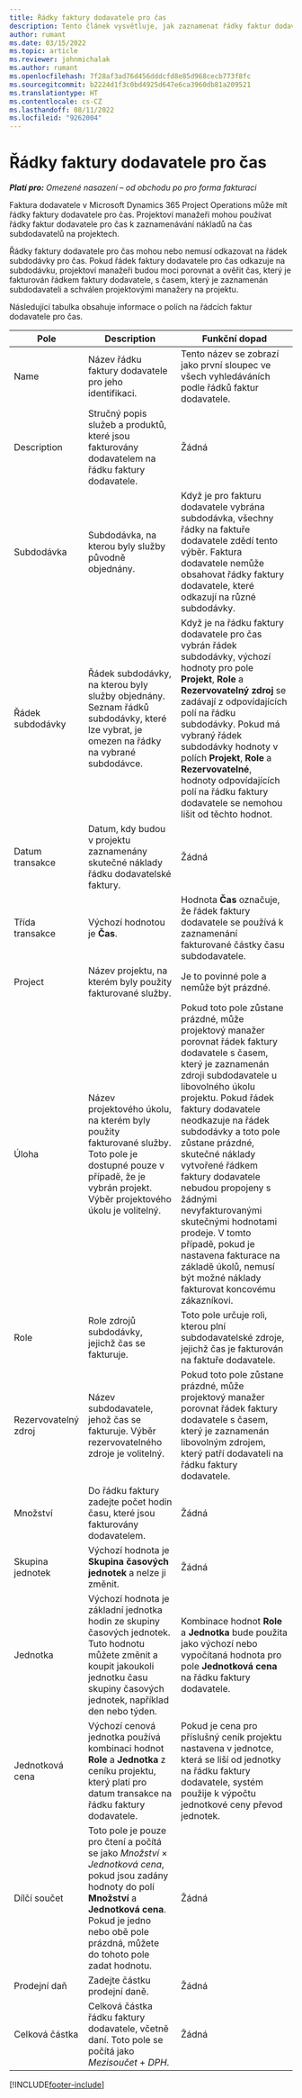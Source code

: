 ```yaml
---
title: Řádky faktury dodavatele pro čas
description: Tento článek vysvětluje, jak zaznamenat řádky faktur dodavatele pro časové náklady, které vložili subdodavatelé.
author: rumant
ms.date: 03/15/2022
ms.topic: article
ms.reviewer: johnmichalak
ms.author: rumant
ms.openlocfilehash: 7f28af3ad76d456dddcfd8e85d968cecb773f8fc
ms.sourcegitcommit: b2224d1f3c0bd4925d647e6ca3960db81a209521
ms.translationtype: HT
ms.contentlocale: cs-CZ
ms.lasthandoff: 08/11/2022
ms.locfileid: "9262004"
---
```

# <a name="vendor-invoice-lines-for-time"></a>Řádky faktury dodavatele pro čas

_**Platí pro:** Omezené nasazení – od obchodu po pro forma fakturaci_

Faktura dodavatele v Microsoft Dynamics 365 Project Operations může mít řádky faktury dodavatele pro čas. Projektoví manažeři mohou používat řádky faktur dodavatele pro čas k zaznamenávání nákladů na čas subdodavatelů na projektech.

Řádky faktury dodavatele pro čas mohou nebo nemusí odkazovat na řádek subdodávky pro čas. Pokud řádek faktury dodavatele pro čas odkazuje na subdodávku, projektoví manažeři budou moci porovnat a ověřit čas, který je fakturován řádkem faktury dodavatele, s časem, který je zaznamenán subdodavateli a schválen projektovými manažery na projektu.

Následující tabulka obsahuje informace o polích na řádcích faktur dodavatele pro čas.

| Pole | Description | Funkční dopad |
| --- | --- | --- |
| Name | Název řádku faktury dodavatele pro jeho identifikaci. | Tento název se zobrazí jako první sloupec ve všech vyhledáváních podle řádků faktur dodavatele. |
| Description | Stručný popis služeb a produktů, které jsou fakturovány dodavatelem na řádku faktury dodavatele. | Žádná |
| Subdodávka | Subdodávka, na kterou byly služby původně objednány. | Když je pro fakturu dodavatele vybrána subdodávka, všechny řádky na faktuře dodavatele zdědí tento výběr. Faktura dodavatele nemůže obsahovat řádky faktury dodavatele, které odkazují na různé subdodávky. |
| Řádek subdodávky | Řádek subdodávky, na kterou byly služby objednány. Seznam řádků subdodávky, které lze vybrat, je omezen na řádky na vybrané subdodávce. | Když je na řádku faktury dodavatele pro čas vybrán řádek subdodávky, výchozí hodnoty pro pole **Projekt**, **Role** a **Rezervovatelný zdroj** se zadávají z odpovídajících polí na řádku subdodávky. Pokud má vybraný řádek subdodávky hodnoty v polích **Projekt**, **Role** a **Rezervovatelné**, hodnoty odpovídajících polí na řádku faktury dodavatele se nemohou lišit od těchto hodnot. |
| Datum transakce | Datum, kdy budou v projektu zaznamenány skutečné náklady řádku dodavatelské faktury. | Žádná |
| Třída transakce | Výchozí hodnotou je **Čas**. | Hodnota **Čas** označuje, že řádek faktury dodavatele se používá k zaznamenání fakturované částky času subdodavatele. |
| Project | Název projektu, na kterém byly použity fakturované služby. | Je to povinné pole a nemůže být prázdné. |
| Úloha | Název projektového úkolu, na kterém byly použity fakturované služby. Toto pole je dostupné pouze v případě, že je vybrán projekt. Výběr projektového úkolu je volitelný. | Pokud toto pole zůstane prázdné, může projektový manažer porovnat řádek faktury dodavatele s časem, který je zaznamenán zdroji subdodavatele u libovolného úkolu projektu. Pokud řádek faktury dodavatele neodkazuje na řádek subdodávky a toto pole zůstane prázdné, skutečné náklady vytvořené řádkem faktury dodavatele nebudou propojeny s žádnými nevyfakturovanými skutečnými hodnotami prodeje. V tomto případě, pokud je nastavena fakturace na základě úkolů, nemusí být možné náklady fakturovat koncovému zákazníkovi. |
| Role | Role zdrojů subdodávky, jejichž čas se fakturuje. | Toto pole určuje roli, kterou plní subdodavatelské zdroje, jejichž čas je fakturován na faktuře dodavatele. |
| Rezervovatelný zdroj | Název subdodavatele, jehož čas se fakturuje. Výběr rezervovatelného zdroje je volitelný. | Pokud toto pole zůstane prázdné, může projektový manažer porovnat řádek faktury dodavatele s časem, který je zaznamenán libovolným zdrojem, který patří dodavateli na řádku faktury dodavatele. |
| Množství | Do řádku faktury zadejte počet hodin času, které jsou fakturovány dodavatelem. |Žádná |
| Skupina jednotek | Výchozí hodnota je **Skupina časových jednotek** a nelze ji změnit. | Žádná |
| Jednotka | Výchozí hodnota je základní jednotka hodin ze skupiny časových jednotek. Tuto hodnotu můžete změnit a koupit jakoukoli jednotku času skupiny časových jednotek, například den nebo týden. | Kombinace hodnot **Role** a **Jednotka** bude použita jako výchozí nebo vypočítaná hodnota pro pole **Jednotková cena** na řádku faktury dodavatele. |
| Jednotková cena | Výchozí cenová jednotka používá kombinaci hodnot **Role** a **Jednotka** z ceníku projektu, který platí pro datum transakce na řádku faktury dodavatele. | Pokud je cena pro příslušný ceník projektu nastavena v jednotce, která se liší od jednotky na řádku faktury dodavatele, systém použije k výpočtu jednotkové ceny převod jednotek. |
| Dílčí součet | Toto pole je pouze pro čtení a počítá se jako *Množství* &times; *Jednotková cena*, pokud jsou zadány hodnoty do polí **Množství** a **Jednotková cena**. Pokud je jedno nebo obě pole prázdná, můžete do tohoto pole zadat hodnotu. | Žádná |
| Prodejní daň | Zadejte částku prodejní daně. | Žádná |
| Celková částka | Celková částka řádku faktury dodavatele, včetně daní. Toto pole se počítá jako *Mezisoučet* + *DPH*. | Žádná |

[!INCLUDE[footer-include](../../includes/footer-banner.md)]
